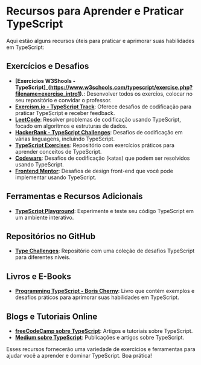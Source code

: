 # Recursos para Aprender e Praticar TypeScript

Aqui estão alguns recursos úteis para praticar e aprimorar suas habilidades em TypeScript:

## Exercícios e Desafios
- **[Exercicios W3Shools - TypeScript]_(https://www.w3schools.com/typescript/exercise.php?filename=exercise_intro1).**: Desenvolver todos os exercíos, colocar no seu repositório e convidar o professor.
- **[Exercism.io - TypeScript Track](https://exercism.io/tracks/typescript)**: Oferece desafios de codificação para praticar TypeScript e receber feedback.
- **[LeetCode](https://leetcode.com)**: Resolver problemas de codificação usando TypeScript, focado em algoritmos e estruturas de dados.
- **[HackerRank - TypeScript Challenges](https://www.hackerrank.com/domains/tutorials/10-days-of-javascript)**: Desafios de codificação em várias linguagens, incluindo TypeScript.
- **[TypeScript Exercises](https://typescript-exercises.github.io/)**: Repositório com exercícios práticos para aprender conceitos de TypeScript.
- **[Codewars](https://www.codewars.com/)**: Desafios de codificação (katas) que podem ser resolvidos usando TypeScript.
- **[Frontend Mentor](https://www.frontendmentor.io/)**: Desafios de design front-end que você pode implementar usando TypeScript.

## Ferramentas e Recursos Adicionais

- **[TypeScript Playground](https://www.typescriptlang.org/play)**: Experimente e teste seu código TypeScript em um ambiente interativo.

## Repositórios no GitHub

- **[Type Challenges](https://github.com/ghaith/type-challenges)**: Repositório com uma coleção de desafios TypeScript para diferentes níveis.

## Livros e E-Books

- **[Programming TypeScript - Boris Cherny](https://www.oreilly.com/library/view/programming-typescript/9781492037654/)**: Livro que contém exemplos e desafios práticos para aprimorar suas habilidades em TypeScript.

## Blogs e Tutoriais Online

- **[freeCodeCamp sobre TypeScript](https://www.freecodecamp.org/news/tag/typescript/)**: Artigos e tutoriais sobre TypeScript.
- **[Medium sobre TypeScript](https://medium.com/tag/typescript)**: Publicações e artigos sobre TypeScript.

Esses recursos fornecerão uma variedade de exercícios e ferramentas para ajudar você a aprender e dominar TypeScript. Boa prática!
